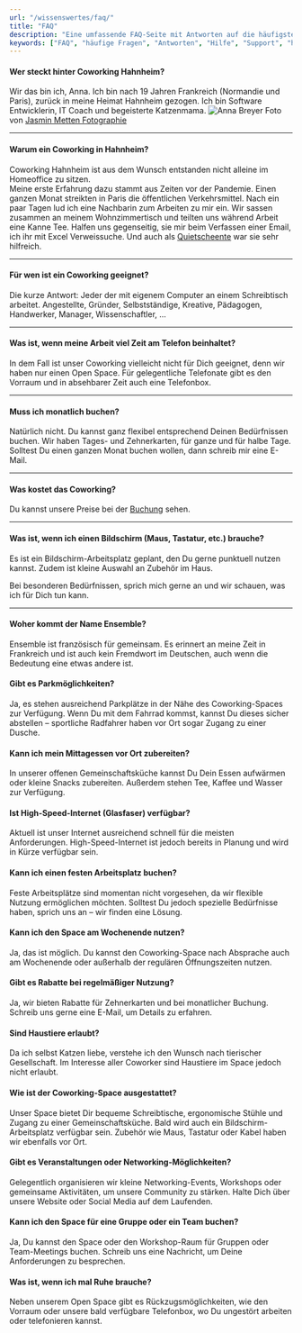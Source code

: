 ```yaml
---
url: "/wissenswertes/faq/"
title: "FAQ"
description: "Eine umfassende FAQ-Seite mit Antworten auf die häufigsten Fragen zu Ensemble Coworking Hahnheim. Finden Sie klare und hilfreiche Informationen, die Ihnen weiterhelfen."
keywords: ["FAQ", "häufige Fragen", "Antworten", "Hilfe", "Support", "häufig gestellte Fragen", "Ensemble Coworking Hahnheim", "Coworking FAQ", "Gemeinschaftsbüro", "Arbeitsplätze", "Remote-Arbeit"]
---
```



#### Wer steckt hinter Coworking Hahnheim? 

Wir das bin ich, Anna. Ich bin nach 19 Jahren Frankreich (Normandie und Paris), zurück in meine Heimat Hahnheim gezogen. 
Ich bin Software Entwicklerin, IT Coach und begeisterte Katzenmama. 
![Anna Breyer](/images/AnnaGelbPinkSitzend.jpeg)
Foto von [Jasmin Metten Fotographie](https://jasmin-metten.de)

---

#### Warum ein Coworking in Hahnheim?  

Coworking Hahnheim ist aus dem Wunsch entstanden nicht alleine im Homeoffice zu sitzen.  
Meine erste Erfahrung dazu stammt aus Zeiten vor der Pandemie. Einen ganzen Monat streikten in Paris die öffentlichen Verkehrsmittel.
Nach ein paar Tagen lud ich eine Nachbarin zum Arbeiten zu mir ein.
Wir sassen zusammen an meinem Wohnzimmertisch und teilten uns während Arbeit eine Kanne Tee.
Halfen uns gegenseitig, sie mir beim Verfassen einer Email, ich ihr mit Excel Verweissuche.
Und auch als [Quietscheente](https://de.wikipedia.org/wiki/Quietscheentchen-Debugging) war sie sehr hilfreich.

---

#### Für wen ist ein Coworking geeignet?

Die kurze Antwort: Jeder der mit eigenem Computer an einem Schreibtisch arbeitet. 
Angestellte, Gründer, Selbstständige, Kreative, Pädagogen, Handwerker, Manager, Wissenschaftler, ... 

---

#### Was ist, wenn meine Arbeit viel Zeit am Telefon beinhaltet?

In dem Fall ist unser Coworking vielleicht nicht für Dich geeignet, denn wir haben nur einen Open Space. Für gelegentliche
Telefonate gibt es den Vorraum und in absehbarer Zeit auch eine Telefonbox.

---

#### Muss ich monatlich buchen? 

Natürlich nicht. Du kannst ganz flexibel entsprechend Deinen Bedürfnissen buchen.
Wir haben Tages- und Zehnerkarten, für ganze und für halbe Tage. Solltest Du einen ganzen Monat buchen wollen, dann schreib mir eine E-Mail.

---

#### Was kostet das Coworking?

Du kannst unsere Preise bei der [Buchung](https://app.ensemble-coworking.de) sehen.

---

#### Was ist, wenn ich einen Bildschirm (Maus, Tastatur, etc.) brauche?  

Es ist ein Bildschirm-Arbeitsplatz geplant, den Du gerne punktuell nutzen kannst.
Zudem ist kleine Auswahl an Zubehör im Haus.

Bei besonderen Bedürfnissen, sprich mich gerne an und wir schauen, was ich für Dich tun kann.

---

#### Woher kommt der Name Ensemble?

Ensemble ist französisch für gemeinsam. Es erinnert an meine Zeit in Frankreich und ist auch kein Fremdwort im Deutschen,
auch wenn die Bedeutung eine etwas andere ist.


#### Gibt es Parkmöglichkeiten?

Ja, es stehen ausreichend Parkplätze in der Nähe des Coworking-Spaces zur Verfügung. Wenn Du mit dem Fahrrad kommst, kannst Du dieses sicher abstellen – sportliche Radfahrer haben vor Ort sogar Zugang zu einer Dusche.

#### Kann ich mein Mittagessen vor Ort zubereiten?

In unserer offenen Gemeinschaftsküche kannst Du Dein Essen aufwärmen oder kleine Snacks zubereiten. Außerdem stehen Tee, Kaffee und Wasser zur Verfügung.

#### Ist High-Speed-Internet (Glasfaser) verfügbar?

Aktuell ist unser Internet ausreichend schnell für die meisten Anforderungen. High-Speed-Internet ist jedoch bereits in Planung und wird in Kürze verfügbar sein.

#### Kann ich einen festen Arbeitsplatz buchen?

Feste Arbeitsplätze sind momentan nicht vorgesehen, da wir flexible Nutzung ermöglichen möchten. Solltest Du jedoch spezielle Bedürfnisse haben, sprich uns an – wir finden eine Lösung.

#### Kann ich den Space am Wochenende nutzen?

Ja, das ist möglich. Du kannst den Coworking-Space nach Absprache auch am Wochenende oder außerhalb der regulären Öffnungszeiten nutzen.

#### Gibt es Rabatte bei regelmäßiger Nutzung?

Ja, wir bieten Rabatte für Zehnerkarten und bei monatlicher Buchung. Schreib uns gerne eine E-Mail, um Details zu erfahren.

#### Sind Haustiere erlaubt?

Da ich selbst Katzen liebe, verstehe ich den Wunsch nach tierischer Gesellschaft. Im Interesse aller Coworker sind Haustiere im Space jedoch nicht erlaubt.

#### Wie ist der Coworking-Space ausgestattet?

Unser Space bietet Dir bequeme Schreibtische, ergonomische Stühle und Zugang zu einer Gemeinschaftsküche. Bald wird auch ein Bildschirm-Arbeitsplatz verfügbar sein. Zubehör wie Maus, Tastatur oder Kabel haben wir ebenfalls vor Ort.

#### Gibt es Veranstaltungen oder Networking-Möglichkeiten?

Gelegentlich organisieren wir kleine Networking-Events, Workshops oder gemeinsame Aktivitäten, um unsere Community zu stärken. Halte Dich über unsere Website oder Social Media auf dem Laufenden.

#### Kann ich den Space für eine Gruppe oder ein Team buchen?

Ja, Du kannst den Space oder den Workshop-Raum für Gruppen oder Team-Meetings buchen. Schreib uns eine Nachricht, um Deine Anforderungen zu besprechen.

#### Was ist, wenn ich mal Ruhe brauche?

Neben unserem Open Space gibt es Rückzugsmöglichkeiten, wie den Vorraum oder unsere bald verfügbare Telefonbox, wo Du ungestört arbeiten oder telefonieren kannst.
